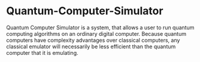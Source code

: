 Quantum-Computer-Simulator
==========================

Quantum Computer Simulator is a system, that allows a user to run quantum computing algorithms on an ordinary digital computer. Because quantum computers have complexity advantages over classical computers, any classical emulator will necessarily be less efficient than the quantum computer that it is emulating.
